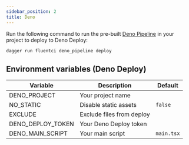 ```yaml
---
sidebar_position: 2
title: Deno
---
```


Run the following command to run the pre-built [Deno Pipeline](https://github.com/fluent-ci-templates/deno-pipeline) in your project to deploy to Deno Deploy:

```bash
dagger run fluentci deno_pipeline deploy
```

## Environment variables (Deno Deploy)

| Variable          | Description               | Default    |
| ----------------- | ------------------------- | ---------- |
| DENO_PROJECT      | Your project name         |            |
| NO_STATIC         | Disable static assets     | `false`    |
| EXCLUDE           | Exclude files from deploy |            |
| DENO_DEPLOY_TOKEN | Your Deno Deploy token    |            |
| DENO_MAIN_SCRIPT  | Your main script          | `main.tsx` |

